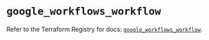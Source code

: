# `google_workflows_workflow`

Refer to the Terraform Registry for docs: [`google_workflows_workflow`](https://registry.terraform.io/providers/hashicorp/google/5.45.2/docs/resources/workflows_workflow).
